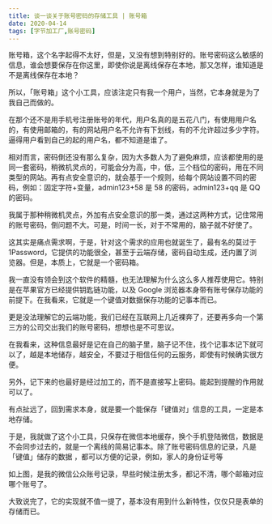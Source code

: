 ```yaml
---
title: 谈一谈关于账号密码的存储工具 | 账号箱
date: 2020-04-14
tags: [字节加工厂,账号密码]
---
```


账号箱，这个名字起得不太好，但是，又没有想到特别好的。账号密码这么敏感的信息，谁会想要保存在你这里，即使你说是离线保存在本地，那又怎样，谁知道是不是离线保存在本地？

所以，「账号箱」这个小工具，应该注定只有我一个用户，当然，它本身就是为了我自己而做的。

在那个还不是用手机号注册账号的年代，用户名真的是五花八门，有使用用户名的，有使用邮箱的，有的网站用户名不允许有下划线，有的不允许超过多少字符。逼得用户看到自己的起的用户名，都不知道是谁了。

相对而言，密码倒还没有那么复杂，因为大多数人为了避免麻烦，应该都使用的是同一套密码，稍微机灵点的，可能会分为高，中，低，三个档位的密码，用在不同类型的网站。再有点安全意识的，就会基于一个规则，给每个网站设置不同的密码，例如：固定字符+变量，admin123+58 是 58 的密码，admin123+qq 是 QQ 的密码。

我属于那种稍微机灵点，外加有点安全意识的那一类，通过这两种方式，记住常用的账号密码，倒问题不大。可是，时间一长，对于不常用的，脑子就不好使了。

这其实是痛点需求啊，于是，针对这个需求的应用也就诞生了，最有名的莫过于 1Password，它提供的功能很全，甚至于云端存储，密码自动生成，还内置了浏览器。但是，本质上，它就是一个密码箱。

我一直没有领会到这个软件的精髓，也无法理解为什么这么多人推荐使用它。特别是在苹果官方已经提供钥匙链功能，以及 Google 浏览器本身带有账号保存功能的前提下。在我看来，它就是一个键值对数据保存功能的记事本而已。

更是没法理解它的云端功能，我们已经在互联网上几近裸奔了，还要再多向一个第三方的公司交出我们的账号密码，想想也是不可思议。

在我看来，这种信息最好是记在自己的脑子里，脑子记不住，找个记事本记下就可以了，越是本地储存，越安全，不要过于相信任何的云服务，即使有时候确实很方便。

另外，记下来的也最好是经过加工的，而不是直接写上密码。能起到提醒的作用就可以了。

有点扯远了，回到需求本身，就是要一个能保存「键值对」信息的工具，一定是本地存储。

于是，我就做了这个小工具，只保存在微信本地缓存，换个手机登陆微信，数据是不会同步过去的，就是一个离线的简易记事本。除了账号密码信息的记录，凡是「键值」储存的数据 ，都可以方便的记录，例如，家人的身份证号等



如上图，是我的微信公众账号记录，早些时候注册太多，都记不清，哪个邮箱对应哪个账号了。

大致说完了，它的实现就不值一提了，基本没有用到什么新特性，仅仅只是表单的存储而已。
